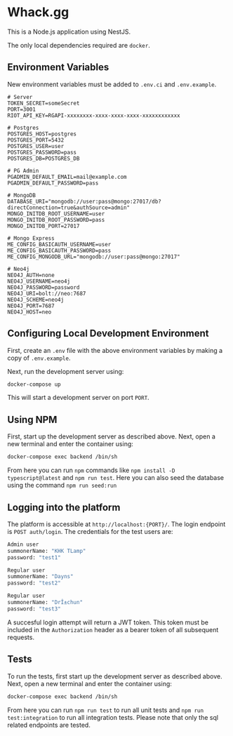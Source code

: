 # Whack.gg

This is a Node.js application using NestJS.

The only local dependencies required are `docker`.

## Environment Variables

New environment variables must be added to `.env.ci` and `.env.example`.

```
# Server
TOKEN_SECRET=someSecret
PORT=3001
RIOT_API_KEY=RGAPI-xxxxxxxx-xxxx-xxxx-xxxx-xxxxxxxxxxxx

# Postgres
POSTGRES_HOST=postgres
POSTGRES_PORT=5432
POSTGRES_USER=user
POSTGRES_PASSWORD=pass
POSTGRES_DB=POSTGRES_DB

# PG Admin
PGADMIN_DEFAULT_EMAIL=mail@example.com
PGADMIN_DEFAULT_PASSWORD=pass

# MongoDB
DATABASE_URI="mongodb://user:pass@mongo:27017/db?directConnection=true&authSource=admin"
MONGO_INITDB_ROOT_USERNAME=user
MONGO_INITDB_ROOT_PASSWORD=pass
MONGO_INITDB_PORT=27017

# Mongo Express 
ME_CONFIG_BASICAUTH_USERNAME=user
ME_CONFIG_BASICAUTH_PASSWORD=pass
ME_CONFIG_MONGODB_URL="mongodb://user:pass@mongo:27017"

# Neo4j
NEO4J_AUTH=none
NEO4J_USERNAME=neo4j
NEO4J_PASSWORD=password
NEO4J_URI=bolt://neo:7687
NEO4J_SCHEME=neo4j
NEO4J_PORT=7687
NEO4J_HOST=neo
```

## Configuring Local Development Environment

First, create an `.env` file with the above environment variables by making a copy of `.env.example`.

Next, run the development server using:
```bash
docker-compose up
```

This will start a development server on port `PORT`.

## Using NPM

First, start up the development server as described above. Next, open a new terminal and enter the container using:
```bash
docker-compose exec backend /bin/sh
```

From here you can run `npm` commands like `npm install -D typescript@latest` and `npm run test`.
Here you can also seed the database using the command `npm run seed:run`

## Logging into the platform

The platform is accessible at `http://localhost:{PORT}/`.
The login endpoint is `POST auth/login`. The credentials for the test users are:
```bash
Admin user
summonerName: "KHK TLamp"
password: "test1"

Regular user
summonerName: "Dayns"
password: "test2"

Regular user
summonerName: "DrÎ±chun"
password: "test3"
```

A succesful login attempt will return a JWT token. This token must be included in the `Authorization` header as a bearer token of all subsequent requests.

## Tests

To run the tests, first start up the development server as described above. Next, open a new terminal and enter the container using:
```bash
docker-compose exec backend /bin/sh
```

From here you can run `npm run test` to run all unit tests and `npm run test:integration` to run all integration tests.
Please note that only the sql related endpoints are tested.
